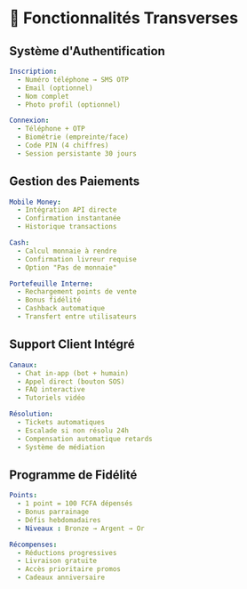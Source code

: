 # 🔐 Fonctionnalités Transverses

## Système d'Authentification
```yaml
Inscription:
  - Numéro téléphone → SMS OTP
  - Email (optionnel)
  - Nom complet
  - Photo profil (optionnel)

Connexion:
  - Téléphone + OTP
  - Biométrie (empreinte/face)
  - Code PIN (4 chiffres)
  - Session persistante 30 jours
```

## Gestion des Paiements
```yaml
Mobile Money:
  - Intégration API directe
  - Confirmation instantanée
  - Historique transactions

Cash:
  - Calcul monnaie à rendre
  - Confirmation livreur requise
  - Option "Pas de monnaie"

Portefeuille Interne:
  - Rechargement points de vente
  - Bonus fidélité
  - Cashback automatique
  - Transfert entre utilisateurs
```

## Support Client Intégré
```yaml
Canaux:
  - Chat in-app (bot + humain)
  - Appel direct (bouton SOS)
  - FAQ interactive
  - Tutoriels vidéo

Résolution:
  - Tickets automatiques
  - Escalade si non résolu 24h
  - Compensation automatique retards
  - Système de médiation
```

## Programme de Fidélité
```yaml
Points:
  - 1 point = 100 FCFA dépensés
  - Bonus parrainage
  - Défis hebdomadaires
  - Niveaux : Bronze → Argent → Or

Récompenses:
  - Réductions progressives
  - Livraison gratuite
  - Accès prioritaire promos
  - Cadeaux anniversaire
```